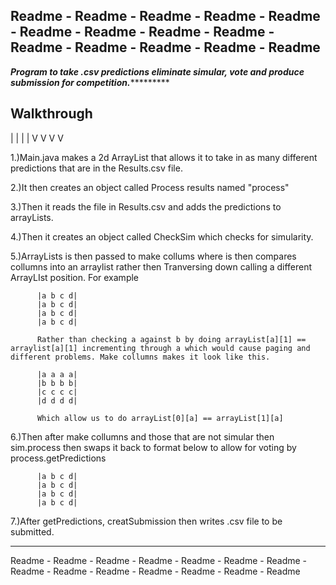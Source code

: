 Readme - Readme - Readme - Readme - Readme - Readme - Readme - Readme - Readme - Readme - Readme - Readme - Readme - Readme 
---------------------------------------------------------------------------------------------------------------------------------
*********Program to take .csv predictions eliminate simular, vote and produce submission for competition.******************

Walkthrough
-----------
|  |  |  | 
V  V  V  V

1.)Main.java makes a 2d ArrayList that allows it to take in as many different predictions that are in the Results.csv file.

2.)It then creates an object called Process results named "process"

3.)Then it reads the file in Results.csv and adds the predictions to arrayLists.

4.)Then it creates an object called CheckSim which checks for simularity.

5.)ArrayLists is then passed to make collums where is then compares collumns into an arraylist rather then Tranversing down 
          calling a different ArrayLIst position. For example
          
          |a b c d|
          |a b c d|
          |a b c d|
          |a b c d|
          
          Rather than checking a against b by doing arrayList[a][1] == arraylist[a][1] incrementing through a which would cause paging and different problems. Make collumns makes it look like this.
          
          |a a a a|
          |b b b b|
          |c c c c|
          |d d d d|
          
          Which allow us to do arrayList[0][a] == arrayList[1][a]
          
6.)Then after make collumns and those that are not simular then sim.process then swaps it back to format below to allow for voting by           process.getPredictions 
          
          |a b c d|
          |a b c d|
          |a b c d|
          |a b c d|

7.)After getPredictions, creatSubmission then writes .csv file to be submitted.

---------------------------------------------------------------------------------------------------------------------------------
Readme - Readme - Readme - Readme - Readme - Readme - Readme - Readme - Readme - Readme - Readme - Readme - Readme - Readme 
